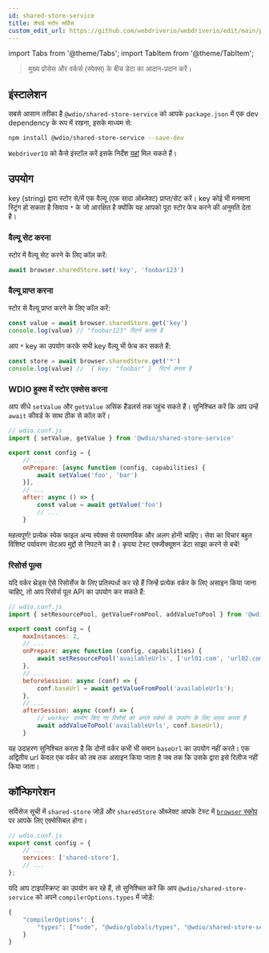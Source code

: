 ```yaml
---
id: shared-store-service
title: शेयर्ड स्टोर सर्विस
custom_edit_url: https://github.com/webdriverio/webdriverio/edit/main/packages/wdio-shared-store-service/README.md
---
```


import Tabs from '@theme/Tabs';
import TabItem from '@theme/TabItem';

> मुख्य प्रोसेस और वर्कर्स (स्पेक्स) के बीच डेटा का आदान-प्रदान करें।

## इंस्टालेशन

सबसे आसान तरीका है `@wdio/shared-store-service` को आपके `package.json` में एक dev dependency के रूप में रखना, इसके माध्यम से:

```sh
npm install @wdio/shared-store-service --save-dev
```

`WebdriverIO` को कैसे इंस्टॉल करें इसके निर्देश [यहां](https://webdriver.io/docs/gettingstarted) मिल सकते हैं।

## उपयोग

key (string) द्वारा स्टोर से/में एक वैल्यू (एक सादा ऑब्जेक्ट) प्राप्त/सेट करें। key कोई भी मनमाना स्ट्रिंग हो सकता है सिवाय `*` के जो आरक्षित है क्योंकि यह आपको पूरा स्टोर फेच करने की अनुमति देता है।

### वैल्यू सेट करना

स्टोर में वैल्यू सेट करने के लिए कॉल करें:

```js
await browser.sharedStore.set('key', 'foobar123')
```

### वैल्यू प्राप्त करना

स्टोर से वैल्यू प्राप्त करने के लिए कॉल करें:

```js
const value = await browser.sharedStore.get('key')
console.log(value) // "foobar123" रिटर्न करता है
```

आप `*` key का उपयोग करके सभी key वैल्यू भी फेच कर सकते हैं:

```js
const store = await browser.sharedStore.get('*')
console.log(value) // `{ key: "foobar" }` रिटर्न करता है
```

### WDIO हुक्स में स्टोर एक्सेस करना

आप सीधे `setValue` और `getValue` असिंक हैंडलर्स तक पहुंच सकते हैं।
सुनिश्चित करें कि आप उन्हें `await` कीवर्ड के साथ ठीक से कॉल करें।

```js
// wdio.conf.js
import { setValue, getValue } from '@wdio/shared-store-service'

export const config = {
    // ...
    onPrepare: [async function (config, capabilities) {
        await setValue('foo', 'bar')
    }],
    // ...
    after: async () => {
        const value = await getValue('foo')
        // ...
    }
```

महत्वपूर्ण! प्रत्येक स्पेक फाइल अन्य स्पेक्स से परमाणविक और अलग होनी चाहिए।
सेवा का विचार बहुत विशिष्ट पर्यावरण सेटअप मुद्दों से निपटने का है।
कृपया टेस्ट एक्जीक्यूशन डेटा साझा करने से बचें!

### रिसोर्स पूल्स

यदि वर्कर थ्रेड्स ऐसे रिसोर्सेज के लिए प्रतिस्पर्धा कर रहे हैं जिन्हें प्रत्येक वर्कर के लिए असाइन किया जाना चाहिए, तो आप रिसोर्स पूल API का उपयोग कर सकते हैं:

```js
// wdio.conf.js
import { setResourcePool, getValueFromPool, addValueToPool } from '@wdio/shared-store-service'

export const config = {
    maxInstances: 2,
    // ...
    onPrepare: async function (config, capabilities) {
        await setResourcePool('availableUrls', ['url01.com', 'url02.com'])
    },
    // ...
    beforeSession: async (conf) => {
        conf.baseUrl = await getValueFromPool('availableUrls');
    },
    // ...
    afterSession: async (conf) => {
        // worker उपयोग किए गए रिसोर्स को अगले वर्कर्स के उपयोग के लिए वापस करता है
        await addValueToPool('availableUrls', conf.baseUrl);
    }
```

यह उदाहरण सुनिश्चित करता है कि दोनों वर्कर कभी भी समान `baseUrl` का उपयोग नहीं करते। एक अद्वितीय url केवल एक वर्कर को तब तक असाइन किया जाता है जब तक कि उसके द्वारा इसे रिलीज नहीं किया जाता।

## कॉन्फिगरेशन

सर्विसेज सूची में `shared-store` जोड़ें और `sharedStore` ऑब्जेक्ट आपके टेस्ट में [`browser` स्कोप](https://webdriver.io/docs/api/browser) पर आपके लिए एक्सेसिबल होगा।

```js
// wdio.conf.js
export const config = {
    // ...
    services: ['shared-store'],
    // ...
};
```

यदि आप टाइपस्क्रिप्ट का उपयोग कर रहे हैं, तो सुनिश्चित करें कि आप `@wdio/shared-store-service` को अपने `compilerOptions.types` में जोड़ें:

```js
{
    "compilerOptions": {
        "types": ["node", "@wdio/globals/types", "@wdio/shared-store-service"],
    }
}
```
